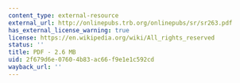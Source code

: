 ```yaml
---
content_type: external-resource
external_url: http://onlinepubs.trb.org/onlinepubs/sr/sr263.pdf
has_external_license_warning: true
license: https://en.wikipedia.org/wiki/All_rights_reserved
status: ''
title: PDF - 2.6 MB
uid: 2f679d6e-0760-4b83-ac66-f9e1e1c592cd
wayback_url: ''
---
```


